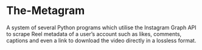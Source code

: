 # The-Metagram
A system of several Python programs which utilise the Instagram Graph API to scrape Reel metadata of a user’s account such as likes, comments, captions and even a link to download the video directly in a lossless format.
